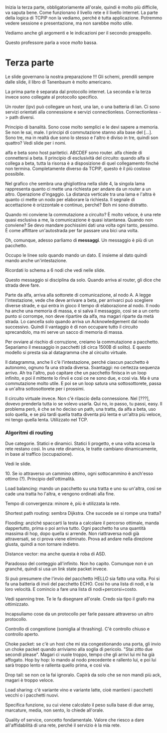 Inizia la terza parte, obbligatoriamente all'orale, quindi è molto più difficile, va saputa bene.
Come funzionano il livello rete e il livello internet. La parte della logica di TCPIP non la vediamo, perché è tutta applicazione. Potremmo vedere sessione e presentazione, ma non sarebbe molto utile.

Vediamo anche gli argomenti e le indicazioni per il secondo preappello.

Questo professore parla a voce *molto* bassa.

# Terza parte

Le slide governano la nostra preparazione !!!
Gli schemi, prendili sempre dalle slide, il libro di Tanenbaum è molto americano.

La prima parte è separata dal protocollo internet. La seconda e la terza invece sono collegate al protocollo specifico.

Un router (ipv) può collegare un host, una lan, o una batteria di lan.
Ci sono servizi orientati alla connessione e servizi connectionless. Connectionless -> path diversi.

Principio di banalità. Sono cose molto semplici e le devi sapere a memoria. Se non le sai, male.
I principi di commutazione stanno alla base del \[...\]. Sono tre, ma in realtà due sono lo stesso e l'altro è diviso in tre, quindi son quattro? Vedi slide per i nomi.

alfa e beta sono host paritetici. ABCDEF sono router. alfa chiede di connettersi a beta.
Il principio di esclusività del circuito: quando alfa si collega a beta, tutta la risorsa è a disposizione di quel collegamento finché non termina. Completamente diverso da TCPIP, questo è il più costoso possibile.

Nel grafico che sembra una ghigliottina nella slide 4, la singola lama rappresenta quanto ci mette una richiesta per andare da un router a un altro. Operazione d'ingaggio. La distanza verticale tra una lama e l'altra è quanto ci mette un nodo per elaborare la richiesta. Il segnale di accettazione è orizzontale e continuo, perché? Boh mi sono distratto.

Quando mi conviene la commutazione a circuito? È molto veloce, è una rete quasi esclusiva a me, la comunicazione è quasi istantanea. Quando non conviene? Se devo mandare pochissimi dati una volta ogni tanto, pessimo. È come affittare un'autostrada per far passare una bici una volta.

Oh, comunque, adesso parliamo di **messaggi**. Un messaggio è più di un pacchetto.

Occupo le linee solo quando mando un dato. E insieme al dato quindi mando anche un'intestazione.

Ricordati lo schema a 6 nodi che vedi nelle slide.

Questo messaggio si disciplina da solo. Quando arriva al router, gli dice che strada deve fare.

Parte da alfa, arriva alla sottorete di comunicazione, al nodo A. A legge l'intestazione, vede che deve arrivare a beta, per arrivarci può scegliere diverse strade, e qui entra in gioco il tempo di elaborazione al nodo. Il nodo ha anche una memoria di massa, e si salva il messaggio, così se a un certo punto si corrompe, non deve ripartire da alfa, ma magari riparte da metà strada. Lo cancella solo quando arriva un Acknowledgement dal nodo successivo. Quindi il vantaggio è di non occupare tutto il circuito sprecandolo, ma mi serve un sacco di memoria di massa.

Per ovviare al rischio di corruzione, creiamo la commutazione a pacchetto. Separiamo il messaggio in pacchetti (di circa 1500B di solito). E questo modello si presta sia al datagramma che al circuito virtuale.

Il datagramma, anche lì c'è l'intestazione, perché ciascun pacchetto è autonomo, ognuno fa una strada diversa. Svantaggi: no certezza sequenza arrivo. Ah tra l'altro, può capitare che un pacchetto finisca in un loop infinito, e poi il mittente lo rînvii e così ce ne sono due, e così via. Ma è una commutazione molto utile. E poi se un loop satura una sottosottorete, passa a un'altra sottosottorete per i prossimi.

Il circuito virtuale invece. Non c'è rilascio della connessione. Nel \[???\], dovevo prenderla tutta io se volevo usarla. Qui no, io passo, tu passi, easy. Il problema però, è che se ho deciso un path, una tratta, da alfa a beta, uso solo quella, e se più tardi quella tratta diventa più lenta e un'altra più veloce, mi tengo quella lenta. Utilizzato nel TCP.

### Algoritmi di routing

Due categorie. Statici e dinamici. Statici li progetto, e una volta accesa la rete restano così. In una rete dinamica, le tratte cambiano dinamicamente, in base al traffico (occupazione).

Vedi le slide.

10\. Se io attraverso un cammino ottimo, ogni sottocammino è anch'esso ottimo (?). Principio dell'ottimalità.

Load balancing: mando un pacchetto su una tratta e uno su un'altra, così se cade una tratta ho l'altra, e vengono ordinati alla fine.

Tempo di convergenza: minore è, più è utilizzata la rete.

Shortest path routing: sembra Dijkstra. Che succede se si rompe una tratta?

Flooding: anziché spaccarti la testa a calcolare il percorso ottimale, manda dappertutto, prima o poi arriva tutto. Ogni pacchetto ha una quantità massima di hop, dopo quella si arrende. Non riattraversa nodi già attraversati, se ci prova viene eliminato. Prova ad andare nella direzione giusta, quindi a non tornare indietro.

Distance vector: ma anche questa è roba di ASD.

Paradosso del conteggio all'infinito. Non ho capito. Comunque non è un granché, quindi si usa un link state packet invece.

Si può presumere che l'invio del pacchetto HELLO sia fatto una volta. Poi si fa una batteria di invii del pacchetto ECHO. Così ho una lista di nodi, e la loro velocità. E comincio a fare una lista di nodi+percorsi+costo.

Vedi spanning tree. Te le fa disegnare all'orale.
Credo sia tipo il grafo ma ottimizzato.

Incapsuliamo cose da un protocollo per farle passare attraverso un altro protocollo.

Controllo di congestione (somiglia al thrashing). C'è controllo chiuso e controllo aperto.

Choke packet: se c'è un host che mi sta congestionando una porta, gli invio un choke packet quando arriviamo alla soglia di pericolo. "Stai zitto due secondi please". Magari ci vuole troppo, tempo che gli arrivi lui mi ha già affogato. Hop by hop: lo mando al nodo precedente e rallento lui, e poi lui sarà troppo lento e rallenta quello prima, e così via.

Drop tail: se non ce la fai ignoralo. Capirà da solo che se non mandi più ack, magari è troppo veloce.

Load sharing: c'è variante vino e variante latte, cioè mantieni i pacchetti vecchi o i pacchetti nuovi.

Specifica funzione, su cui viene calcolato il peso sulla base di due array, marcature, media, non sento, lo chiede all'orale.

Quality of service, concetto fondamentale. Valore che riesco a dare all'affidabilità di una rete, perché il servizio è la mia rete.
